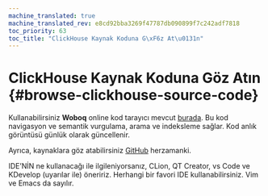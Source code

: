 ```yaml
---
machine_translated: true
machine_translated_rev: e8cd92bba3269f47787db090899f7c242adf7818
toc_priority: 63
toc_title: "ClickHouse Kaynak Koduna G\xF6z At\u0131n"
---
```


# ClickHouse Kaynak Koduna Göz Atın {#browse-clickhouse-source-code}

Kullanabilirsiniz **Woboq** online kod tarayıcı mevcut [burada](https://clickhouse.tech/codebrowser/html_report///ClickHouse/src/index.html). Bu kod navigasyon ve semantik vurgulama, arama ve indeksleme sağlar. Kod anlık görüntüsü günlük olarak güncellenir.

Ayrıca, kaynaklara göz atabilirsiniz [GitHub](https://github.com/ClickHouse/ClickHouse) herzamanki.

IDE’NİN ne kullanacağı ile ilgileniyorsanız, CLion, QT Creator, vs Code ve KDevelop (uyarılar ile) öneririz. Herhangi bir favori IDE kullanabilirsiniz. Vim ve Emacs da sayılır.
